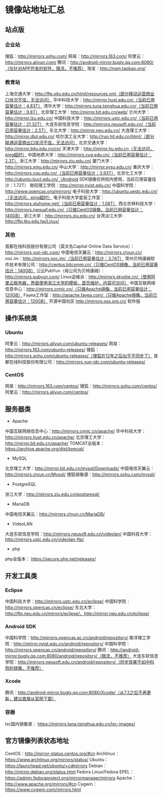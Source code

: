 # 镜像站地址汇总

## 站点版

### 企业站

搜狐：http://mirrors.sohu.com/
网易：http://mirrors.163.com/
阿里云：http://mirrors.aliyun.com/
腾讯：http://android-mirror.bugly.qq.com:8080/（仅针对APP开发的软件，限流，不推荐）
淘宝：http://npm.taobao.org/

### 教育站

上海交通大学：http://ftp.sjtu.edu.cn/html/resources.xml（部分移动运营商出口状况不佳，无法访问）
华中科技大学：http://mirror.hust.edu.cn/（当前已用容量估计：4.83T）
清华大学：http://mirrors.tuna.tsinghua.edu.cn/（当前已用容量估计：9.8T）
北京理工大学：http://mirror.bit.edu.cn/web/
兰州大学：http://mirror.lzu.edu.cn/
中国科技大学：http://mirrors.ustc.edu.cn/（当前已用容量估计：21.32T）
大连东软信息学院：http://mirrors.neusoft.edu.cn/（当前已用容量估计：2.5T）
东北大学：http://mirror.neu.edu.cn/
大连理工大学：http://mirror.dlut.edu.cn/
哈尔滨工业大学：http://run.hit.edu.cn/html/（部分联通运营商出口状况不佳，无法访问）
北京交通大学：http://mirror.bjtu.edu.cn/cn/
天津大学：http://mirror.tju.edu.cn（无法访问，ping超时）
中国地质大学：http://mirrors.cug.edu.cn/（当前已用容量估计：2.3T）
浙江大学：http://mirrors.zju.edu.cn/
厦门大学：http://mirrors.xmu.edu.cn/
中山大学：http://mirror.sysu.edu.cn/
重庆大学：http://mirrors.cqu.edu.cn/（当前已用容量估计：3.93T）
北京化工大学：http://ubuntu.buct.edu.cn/（Android SDK镜像仅供校内使用，当前已用容量估计：1.72T）
南阳理工学院：http://mirror.nyist.edu.cn/
中国科学院：http://www.opencas.org/mirrors/
电子科技大学：http://ubuntu.uestc.edu.cn/（无法访问，ping超时）
电子科技大学星辰工作室：http://mirrors.stuhome.net/（当前已用容量估计：1.08T）
西北农林科技大学：http://mirrors.nwsuaf.edu.cn/（只做CentOS镜像，当前已用容量估计：140GB）
浙江大学：http://mirrors.zju.edu.cn/
台湾淡江大学: http://ftp.tku.edu.tw/Linux/
### 其他

首都在线科技股份有限公司（英文名Capital Online Data Service）：http://mirrors.yun-idc.com/
中国电信天翼云：http://mirrors.ctyun.cn/
noc.im：http://mirrors.noc.im/（当前已用容量估计：3.74T）
常州贝特康姆软件技术有限公司：http://centos.bitcomm.cn/（只做CentOS镜像，当前已用容量估计：140GB）
公云PubYun（母公司为贝特康姆）：http://mirrors.pubyun.com/
Linux运维派：http://mirrors.skyshe.cn/（使用阿里云服务器，界面使用浙江大学的模板，首页维护，内容可访问）
中国互联网络信息中心：http://mirrors.cnnic.cn/（只做Apache镜像，当前已用容量估计：120GB）
Fayea工作室：http://apache.fayea.com/（只做Apache镜像，当前已用容量估计：120GB）
开源中国社区 http://mirrors.oss.org.cn/
软件版

## 操作系统类

### Ubuntu

阿里云：http://mirrors.aliyun.com/ubuntu-releases/
网易：http://mirrors.163.com/ubuntu-releases/
搜狐：http://mirrors.sohu.com/ubuntu-releases/（搜狐在12年之后似乎不同步了）
首都在线科技股份有限公司：http://mirrors.yun-idc.com/ubuntu-releases/

### CentOS

网易：http://mirrors.163.com/centos/
搜狐：http://mirrors.sohu.com/centos/
阿里云：http://mirrors.aliyun.com/centos/

## 服务器类

* Apache

中国互联网络信息中心：http://mirrors.cnnic.cn/apache/
华中科技大学：http://mirrors.hust.edu.cn/apache/
北京理工大学：http://mirror.bit.edu.cn/apache/
TOMCAT全版本：https://archive.apache.org/dist/tomcat/

* MySQL

北京理工大学：http://mirror.bit.edu.cn/mysql/Downloads/
中国电信天翼云：http://mirrors.ctyun.cn/Mysql/
搜狐镜像源：http://mirrors.sohu.com/mysql/

* PostgreSQL

浙江大学：http://mirrors.zju.edu.cn/postgresql/

* MariaDB

中国电信天翼云：http://mirrors.ctyun.cn/MariaDB/

* VideoLAN

大连东软信息学院：http://mirrors.neusoft.edu.cn/videolan/
中国科技大学：http://mirrors.ustc.edu.cn/videolan-ftp/

* php

php全版本：  https://secure.php.net/releases/

## 开发工具类

### Eclipse

中国科技大学：http://mirrors.ustc.edu.cn/eclipse/
中国科学院：http://mirrors.opencas.cn/eclipse/
东北大学：http://ftp.neu.edu.cn/mirrors/eclipse/，http://mirror.neu.edu.cn/eclipse/

### Android SDK

中国科学院：http://mirrors.opencas.ac.cn/android/repository/
南洋理工学院：http://mirror.nyist.edu.cn/android/repository/
中国科学院：http://mirrors.opencas.cn/android/repository/
腾讯：http://android-mirror.bugly.qq.com:8080/android/repository/（限流，不推荐）
大连东软信息学院：http://mirrors.neusoft.edu.cn/android/repository/（同步效果不如中科院的镜像，不推荐）

### Xcode

腾讯：http://android-mirror.bugly.qq.com:8080/Xcode/（从7.2之后不再更新，建议直接从官网下载）

### 容器

lxc国内镜像源： https://mirrors.tuna.tsinghua.edu.cn/lxc-images/

## 官方镜像列表状态地址

CentOS：http://mirror-status.centos.org/#cn
Archlinux：https://www.archlinux.org/mirrors/status/
Ubuntu：https://launchpad.net/ubuntu/+cdmirrors
Debian：http://mirror.debian.org/status.html
Fedora Linux/Fedora EPEL：https://admin.fedoraproject.org/mirrormanager/mirrors
Apache：http://www.apache.org/mirrors/#cn
Cygwin：https://www.cygwin.com/mirrors.html
